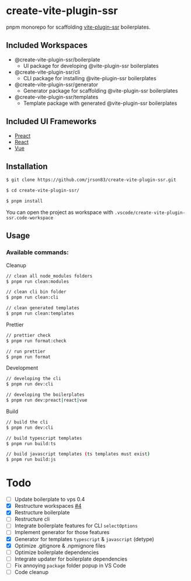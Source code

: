 # create-vite-plugin-ssr

pnpm monorepo for scaffolding [vite-plugin-ssr](https://vite-plugin-ssr.com/) boilerplates.

## Included Workspaces

- @create-vite-plugin-ssr/boilerplate
  - UI package for developing @vite-plugin-ssr boilerplates
- @create-vite-plugin-ssr/cli
  - CLI package for installing @vite-plugin-ssr boilerplates
- @create-vite-plugin-ssr/generator
  - Generator package for scaffolding @vite-plugin-ssr boilerplates
- @create-vite-plugin-ssr/templates
  - Template package with generated @vite-plugin-ssr boilerplates

## Included UI Frameworks

- [Preact](https://preactjs.com/)
- [React](https://reactjs.org/)
- [Vue](https://vuejs.org/)

## Installation

```sh
$ git clone https://github.com/jrson83/create-vite-plugin-ssr.git

$ cd create-vite-plugin-ssr/

$ pnpm install
```

You can open the project as workspace with `.vscode/create-vite-plugin-ssr.code-workspace`

## Usage

### Available commands:

Cleanup

```sh
// clean all node_modules folders
$ pnpm run clean:modules

// clean cli bin folder
$ pnpm run clean:cli

// clean generated templates
$ pnpm run clean:templates
```

Prettier

```sh
// prettier check
$ pnpm run format:check

// run prettier
$ pnpm run format
```

Development

```sh
// developing the cli
$ pnpm run dev:cli

// developing the boilerplates
$ pnpm run dev:preact|react|vue
```

Build

```sh
// build the cli
$ pnpm run dev:cli

// build typescript templates
$ pnpm run build:ts

// build javascript templates (ts templates must exist)
$ pnpm run build:js
```

# Todo

- [ ] Update boilerplate to vps 0.4
- [x] Restructure workspaces [#4](https://github.com/jrson83/create-vite-plugin-ssr/issues/4)
- [x] Restructure boilerplate
- [ ] Restructure cli
- [ ] Integrate boilerplate features for CLI `selectOptions`
- [ ] Implement generator for those features
- [x] Generator for templates `typescript` & `javascript` (detype)
- [x] Optimize .gitignore & .npmignore files
- [ ] Optimize boilerplate dependencies
- [ ] Integrate updater for boilerplate dependencies
- [ ] Fix annoying `package` folder popup in VS Code
- [ ] Code cleanup
